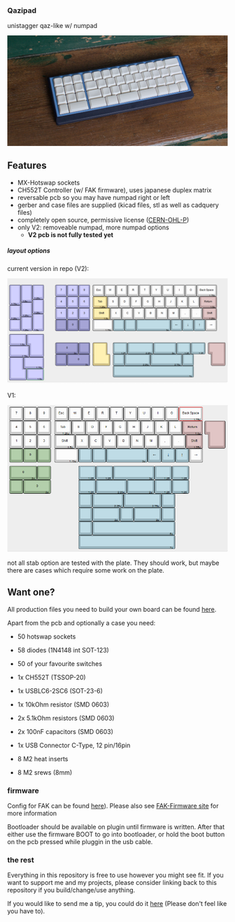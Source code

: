 ### Qazipad

unistagger qaz-like w/ numpad

![top](img/qazipad.jpg)

## Features

- MX-Hotswap sockets
- CH552T Controller (w/ FAK firmware), uses japanese duplex matrix
- reversable pcb so you may have numpad right or left
- gerber and case files are supplied (kicad files, stl as well as cadquery files)
- completely open source, permissive license ([CERN-OHL-P](https://cern-ohl.web.cern.ch/home))
- only V2: removeable numpad, more numpad options
  - **V2 pcb is not fully tested yet**

##### layout options

current version in repo (V2):

![top](img/kleV2.png)

V1:

![top](img/kle.png)

not all stab option are tested with the plate. They should work, but maybe there are cases which require some work on the plate.

## Want one?

All production files you need to build your own board can be found [here](./prod/).

Apart from the pcb and optionally a case you need:

- 50 hotswap sockets

- 58 diodes (1N4148 int SOT-123)

- 50 of your favourite switches

- 1x CH552T (TSSOP-20)

- 1x USBLC6-2SC6 (SOT-23-6)

- 1x 10kOhm resistor (SMD 0603)

- 2x 5.1kOhm resistors (SMD 0603)

- 2x 100nF capacitors (SMD 0603)

- 1x USB Connector C-Type, 12 pin/16pin

- 8 M2 heat inserts

- 8 M2 srews (8mm)

### firmware

Config for FAK can be found [here](https://github.com/weteor/fak-config/tree/main/keyboards/qazipad)). Please also see [FAK-Firmware site](https://github.com/semickolon/fak) for more information

Bootloader should be available on plugin until firmware is written. After that either use the firmware BOOT to go into bootloader, or hold the boot button on the pcb pressed while pluggin in the usb cable.

### the rest

Everything in this repository is free to use however you might see fit. If you want to support me and my projects, please consider linking back to this repository if you build/change/use anything.

If you would like to send me a tip, you could do it [here](https://ko-fi.com/weteor) (Please don't feel like you have to).
